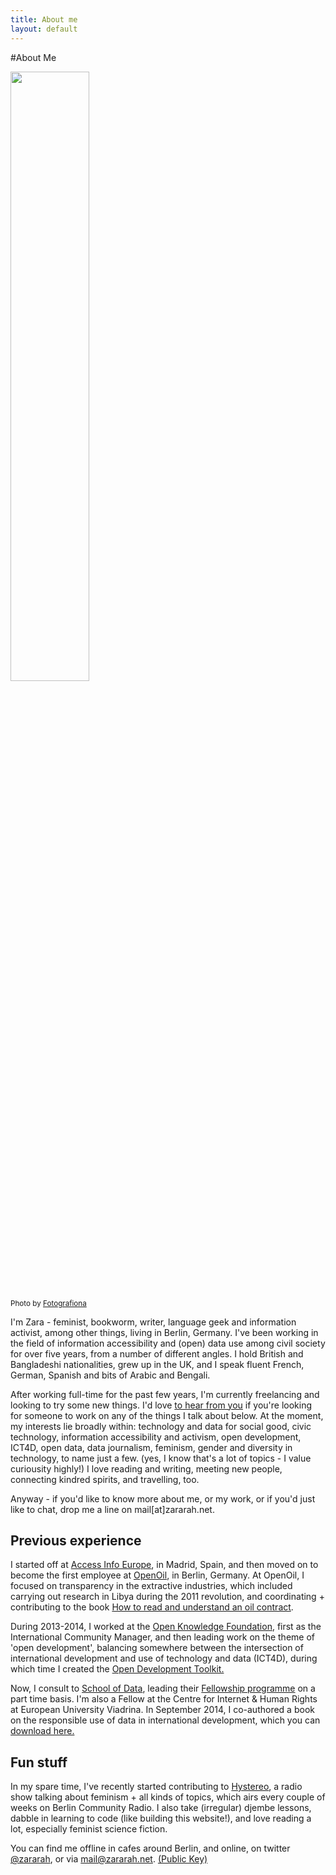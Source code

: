 ```yaml
---
title: About me
layout: default
---
```


#About Me 

<img src="{{ site.url }}/assets/static/zara-profile-pic.JPG" style="width: 50%; height: 50%"/>​

<small>Photo by <a href="http://arduina.net/">Fotografiona</a></small>

I'm Zara - feminist, bookworm, writer, language geek and information activist, among other things, living in Berlin, Germany. I've been working in the field of information accessibility and (open) data use among civil society for over five years, from a number of different angles. I hold British and Bangladeshi nationalities, grew up in the UK, and I speak fluent French, German, Spanish and bits of Arabic and Bengali.

After working full-time for the past few years, I'm currently freelancing and looking to try some new things. I'd love [to hear from you](mailto:mail@zararah.net) if you're looking for someone to work on any of the things I talk about below. At the moment, my interests lie broadly within: technology and data for social good, civic technology, information accessibility and activism, open development, ICT4D, open data, data journalism, feminism, gender and diversity in technology, to name just a few. (yes, I know that's a lot of topics - I value curiousity highly!) I love reading and writing, meeting new people, connecting kindred spirits, and travelling, too.

Anyway - if you'd like to know more about me, or my work, or if you'd just like to chat, drop me a line on mail[at]zararah.net.


## Previous experience 

I started off at [Access Info Europe](http://www.access-info.org/), in Madrid, Spain, and then moved on to become the first employee at [OpenOil](http://openoil.net), in Berlin, Germany. At OpenOil, I focused on transparency in the extractive industries, which included carrying out research in Libya during the 2011 revolution, and coordinating + contributing to the book [How to read and understand an oil contract](http://contracts.openoil.net).

During 2013-2014, I worked at the [Open Knowledge Foundation](http://okfn.org), first as the International Community Manager, and then leading work on the theme of 'open development', balancing somewhere between the intersection of international development and use of technology and data (ICT4D), during which time I created the [Open Development Toolkit.](http://opendevtoolkit.net)

Now, I consult to [School of Data](http://schoolofdata.org), leading their [Fellowship programme](http://schoolofdata.org/fellowship-programme/) on a part time basis. I'm also a Fellow at the Centre for Internet & Human Rights at European University Viadrina. In September 2014, I co-authored a book on the responsible use of data in international development, which you can [download here.](https://responsibledata.io/ways-to-practise-responsible-development-data/) 

## Fun stuff 

In my spare time, I've recently started contributing to [Hystereo](https://soundcloud.com/berlincommunityradio/hystereo-4-feminist-science-fiction), a radio show talking about feminism + all kinds of topics, which airs every couple of weeks on Berlin Community Radio. I also take (irregular) djembe lessons, dabble in learning to code (like building this website!), and love reading a lot, especially feminist science fiction. 

You can find me offline in cafes around Berlin, and online, on twitter [@zararah](http://twitter.com/zararah), or via mail@zararah.net. [(Public Key)](http://zararah.net/about/key.html)